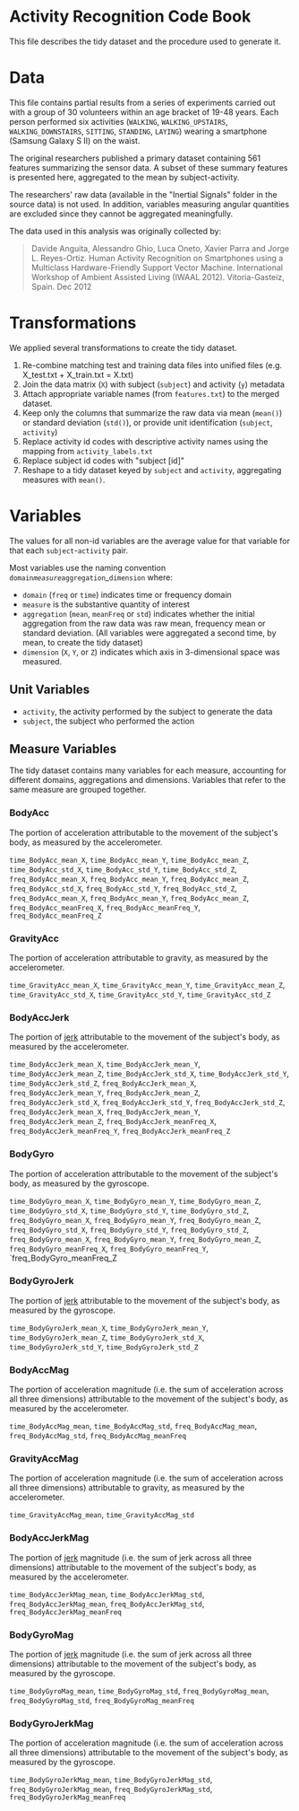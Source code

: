 # Activity Recognition Code Book

This file describes the tidy dataset and the procedure used to generate it.

# Data
This file contains partial results from a series of experiments carried out with a group of 30 volunteers within an age bracket of 19-48 years. Each person performed six activities (`WALKING`, `WALKING_UPSTAIRS`, `WALKING_DOWNSTAIRS`, `SITTING`, `STANDING`, `LAYING`) wearing a smartphone (Samsung Galaxy S II) on the waist.

The original researchers published a primary dataset containing 561 features summarizing the sensor data. A subset of these summary features is presented here, aggregated to the mean by subject-activity.

The researchers' raw data (available in the "Inertial Signals" folder in the source data) is not used. In addition, variables measuring angular quantities are excluded since they cannot be aggregated meaningfully.

The data used in this analysis was originally collected by:

> Davide Anguita, Alessandro Ghio, Luca Oneto, Xavier Parra and Jorge L. Reyes-Ortiz. Human Activity Recognition on Smartphones using a Multiclass Hardware-Friendly Support Vector Machine. International Workshop of Ambient Assisted Living (IWAAL 2012). Vitoria-Gasteiz, Spain. Dec 2012

# Transformations
We applied several transformations to create the tidy dataset.

1. Re-combine matching test and training data files into unified files (e.g. X_test.txt + X_train.txt = X.txt)
2. Join the data matrix (`X`) with subject (`subject`) and activity (`y`) metadata
3. Attach appropriate variable names (from `features.txt`) to the merged dataset.
4. Keep only the columns that summarize the raw data via mean (`mean()`) or standard deviation (`std()`), or provide unit identification (`subject`, `activity`)
5. Replace activity id codes with descriptive activity names using the mapping from `activity_labels.txt`
6. Replace subject id codes with "subject [id]"
7. Reshape to a tidy dataset keyed by `subject` and `activity`, aggregating measures with `mean()`.

# Variables
The values for all non-id variables are the average value for that variable for that each `subject`-`activity` pair.

Most variables use the naming convention `domain`_`measure`_`aggregation`_`dimension` where:

 - `domain` (`freq` or `time`) indicates time or frequency domain
 - `measure` is the substantive quantity of interest
 - `aggregation` (`mean`, `meanFreq` or `std`) indicates whether the initial aggregation from the raw data was raw mean, frequency mean or standard deviation. (All variables were aggregated a second time, by mean, to create the tidy dataset)
 - `dimension` (`X`, `Y`, or `Z`) indicates which axis in 3-dimensional space was measured.

## Unit Variables
- `activity`, the activity performed by the subject to generate the data
- `subject`, the subject who performed the action

## Measure Variables
The tidy dataset contains many variables for each measure, accounting for different domains, aggregations and dimensions. Variables that refer to the same measure are grouped together.

### BodyAcc
The portion of acceleration attributable to the movement of the subject's body, as measured by the accelerometer. 

`time_BodyAcc_mean_X`, `time_BodyAcc_mean_Y`, `time_BodyAcc_mean_Z`, `time_BodyAcc_std_X`, `time_BodyAcc_std_Y`, `time_BodyAcc_std_Z`, `freq_BodyAcc_mean_X`, `freq_BodyAcc_mean_Y`, `freq_BodyAcc_mean_Z`, `freq_BodyAcc_std_X`, `freq_BodyAcc_std_Y`, `freq_BodyAcc_std_Z`, `freq_BodyAcc_mean_X`, `freq_BodyAcc_mean_Y`, `freq_BodyAcc_mean_Z`, `freq_BodyAcc_meanFreq_X`, `freq_BodyAcc_meanFreq_Y`, `freq_BodyAcc_meanFreq_Z`

### GravityAcc
The portion of acceleration attributable to gravity, as measured by the accelerometer. 

`time_GravityAcc_mean_X`, `time_GravityAcc_mean_Y`, `time_GravityAcc_mean_Z`, `time_GravityAcc_std_X`, `time_GravityAcc_std_Y`, `time_GravityAcc_std_Z`

### BodyAccJerk
The portion of [jerk](https://en.wikipedia.org/wiki/Jerk_\(physics\)) attributable to the movement of the subject's body, as measured by the accelerometer.

`time_BodyAccJerk_mean_X`, `time_BodyAccJerk_mean_Y`, `time_BodyAccJerk_mean_Z`, `time_BodyAccJerk_std_X`, `time_BodyAccJerk_std_Y`, `time_BodyAccJerk_std_Z`, `freq_BodyAccJerk_mean_X`, `freq_BodyAccJerk_mean_Y`, `freq_BodyAccJerk_mean_Z`, `freq_BodyAccJerk_std_X`, `freq_BodyAccJerk_std_Y`, `freq_BodyAccJerk_std_Z`, `freq_BodyAccJerk_mean_X`, `freq_BodyAccJerk_mean_Y`, `freq_BodyAccJerk_mean_Z`, `freq_BodyAccJerk_meanFreq_X`, `freq_BodyAccJerk_meanFreq_Y`, `freq_BodyAccJerk_meanFreq_Z`

### BodyGyro
The portion of acceleration attributable to the movement of the subject's body, as measured by the gyroscope. 

`time_BodyGyro_mean_X`, `time_BodyGyro_mean_Y`, `time_BodyGyro_mean_Z`, `time_BodyGyro_std_X`, `time_BodyGyro_std_Y`, `time_BodyGyro_std_Z`, `freq_BodyGyro_mean_X`, `freq_BodyGyro_mean_Y`, `freq_BodyGyro_mean_Z`, `freq_BodyGyro_std_X`, `freq_BodyGyro_std_Y`, `freq_BodyGyro_std_Z`, `freq_BodyGyro_mean_X`, `freq_BodyGyro_mean_Y`, `freq_BodyGyro_mean_Z`, `freq_BodyGyro_meanFreq_X`, `freq_BodyGyro_meanFreq_Y`, `freq_BodyGyro_meanFreq_Z

### BodyGyroJerk
The portion of [jerk](https://en.wikipedia.org/wiki/Jerk_\(physics\)) attributable to the movement of the subject's body, as measured by the gyroscope.

`time_BodyGyroJerk_mean_X`, `time_BodyGyroJerk_mean_Y`, `time_BodyGyroJerk_mean_Z`, `time_BodyGyroJerk_std_X`, `time_BodyGyroJerk_std_Y`, `time_BodyGyroJerk_std_Z`

### BodyAccMag
The portion of acceleration magnitude (i.e. the sum of acceleration across all three dimensions) attributable to the movement of the subject's body, as measured by the accelerometer. 

`time_BodyAccMag_mean`, `time_BodyAccMag_std`, `freq_BodyAccMag_mean`, `freq_BodyAccMag_std`, `freq_BodyAccMag_meanFreq`

### GravityAccMag
The portion of acceleration magnitude (i.e. the sum of acceleration across all three dimensions) attributable to gravity, as measured by the accelerometer. 

`time_GravityAccMag_mean`, `time_GravityAccMag_std`

### BodyAccJerkMag
The portion of [jerk](https://en.wikipedia.org/wiki/Jerk_\(physics\)) magnitude (i.e. the sum of jerk across all three dimensions) attributable to the movement of the subject's body, as measured by the accelerometer. 

`time_BodyAccJerkMag_mean`, `time_BodyAccJerkMag_std`, `freq_BodyAccJerkMag_mean`, `freq_BodyAccJerkMag_std`, `freq_BodyAccJerkMag_meanFreq`

### BodyGyroMag
The portion of [jerk](https://en.wikipedia.org/wiki/Jerk_\(physics\)) magnitude (i.e. the sum of jerk across all three dimensions) attributable to the movement of the subject's body, as measured by the gyroscope. 

`time_BodyGyroMag_mean`, `time_BodyGyroMag_std`, `freq_BodyGyroMag_mean`, `freq_BodyGyroMag_std`, `freq_BodyGyroMag_meanFreq`

### BodyGyroJerkMag
The portion of acceleration magnitude (i.e. the sum of acceleration across all three dimensions) attributable to the movement of the subject's body, as measured by the gyroscope.

`time_BodyGyroJerkMag_mean`, `time_BodyGyroJerkMag_std`, `freq_BodyGyroJerkMag_mean`, `freq_BodyGyroJerkMag_std`, `freq_BodyGyroJerkMag_meanFreq`



























